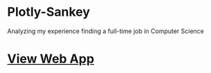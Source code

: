 # Plotly-Sankey
Analyzing my experience finding a full-time job in Computer Science

# [View Web App](https://vee-upatising.github.io/recruiting)
